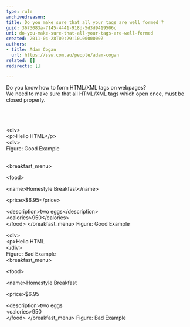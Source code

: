 ```yaml
---
type: rule
archivedreason: 
title: Do you make sure that all your tags are well formed ?
guid: 3673083a-7145-4441-918d-5d3d9419506c
uri: do-you-make-sure-that-all-your-tags-are-well-formed
created: 2011-04-28T09:29:10.0000000Z
authors:
- title: Adam Cogan
  url: https://ssw.com.au/people/adam-cogan
related: []
redirects: []

---
```



Do you know how to form HTML/XML tags on webpages?<br>
We need to make sure that all HTML/XML tags which open once, must be closed properly.

<br><excerpt class='endintro'></excerpt><br>
  <br>
<font class="ms-rteCustom-GreyBox">
&lt;div&gt;   <br>
&lt;p&gt;Hello HTML&lt;/p&gt;   <br>
&lt;div&gt;
<br>
</font><span class="ms-rteCustom-FigureGood">Figure&#58; Good Example</span>
<div><br>


<font class="ms-rteCustom-GreyBox">
&lt;breakfast_menu&gt;
<br>

&lt;food&gt;
<br>

&lt;name&gt;Homestyle Breakfast&lt;/name&gt;
<br>

&lt;price&gt;$6.95&lt;/price&gt;
<br>

&lt;description&gt;two eggs&lt;/description&gt;
<br>
&lt;calories&gt;950&lt;/calories&gt;
<br>
&lt;/food&gt;
&lt;/breakfast_menu&gt;
</font><span class="ms-rteCustom-FigureGood">Figure&#58; Good Example</span>
<br>



<font class="ms-rteCustom-GreyBox">
&lt;div&gt;   <br>
&lt;p&gt;Hello&#160;HTML&#160;&#160;<br>
&lt;/div&gt;
<br>
</font>
<span class="ms-rteCustom-FigureBad">Figure&#58; Bad Example</span><br>


<font class="ms-rteCustom-GreyBox">
&lt;breakfast_menu&gt;
<br>

&lt;food&gt;
<br>

&lt;name&gt;Homestyle Breakfast
<br>

&lt;price&gt;$6.95
<br>

&lt;description&gt;two eggs
<br>
&lt;calories&gt;950
<br>
&lt;/food&gt;
&lt;/breakfast_menu&gt;
</font><span class="ms-rteCustom-FigureBad">Figure&#58; Bad Example</span>
<br></div>


